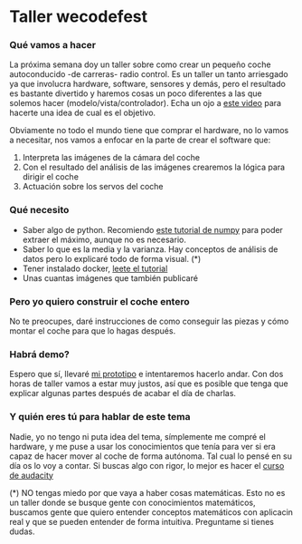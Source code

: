 # Taller wecodefest

### Qué vamos a hacer 

La próxima semana doy un taller sobre como crear un pequeño coche autoconducido -de carreras- radio control. Es un taller un tanto arriesgado ya que involucra hardware, software, sensores y demás, pero el resultado es bastante divertido y haremos cosas un poco diferentes a las que solemos hacer (modelo/vista/controlador). Echa un ojo a [este video](https://www.youtube.com/watch?v=IxRO8o08lCw) para hacerte una idea de cual es el objetivo.

Obviamente no todo el mundo tiene que comprar el hardware, no lo vamos a necesitar, nos vamos a enfocar en la parte de crear el software que:
1. Interpreta las imágenes de la cámara del coche
1. Con el resultado del análisis de las imágenes crearemos la lógica para dirigir el coche
1. Actuación sobre los servos del coche 

### Qué necesito 

- Saber algo de python. Recomiendo [este tutorial de numpy](https://docs.scipy.org/doc/numpy-dev/user/quickstart.html) para poder extraer el máximo, aunque no es necesario.
- Saber lo que es la media y la varianza. Hay conceptos de análisis de datos pero lo explicaré todo de forma visual. (*)
- Tener instalado docker, [leete el tutorial](install)
- Unas cuantas imágenes que también publicaré

### Pero yo quiero construir el coche entero

No te preocupes, daré instrucciones de como conseguir las piezas y cómo montar el coche para que lo hagas después.

### Habrá demo?

Espero que sí, llevaré [mi prototipo](https://twitter.com/javisantana/status/932987727989104645) e intentaremos hacerlo andar. Con dos horas de taller vamos a estar muy justos, así que es posible que tenga que explicar algunas partes después de acabar el día de charlas.

### Y quién eres tú para hablar de este tema
Nadie, yo no tengo ni puta idea del tema, símplemente me compré el hardware, y me puse a usar los conocimientos que tenía para ver si era capaz de hacer mover al coche de forma autónoma. Tal cual lo pensé en su día os lo voy a contar. Si buscas algo con rigor, lo mejor es hacer el [curso de audacity](https://eu.udacity.com/course/self-driving-car-engineer-nanodegree--nd013)

(*) NO tengas miedo por que vaya a haber cosas matemáticas. Esto no es un taller donde se busque gente con conocimientos matemáticos, buscamos gente que quiero entender conceptos matemáticos con aplicacin real y que se pueden entender de forma intuitiva. Preguntame si tienes dudas.
